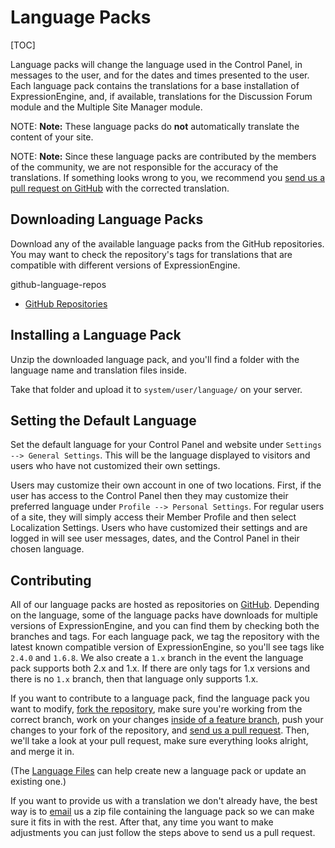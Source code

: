 <!--
    This source file is part of the open source project
    ExpressionEngine User Guide (https://github.com/ExpressionEngine/ExpressionEngine-User-Guide)

    @link      https://expressionengine.com/
    @copyright Copyright (c) 2003-2020, Packet Tide, LLC (https://packettide.com)
    @license   https://expressionengine.com/license Licensed under Apache License, Version 2.0
-->

# Language Packs

[TOC]

Language packs will change the language used in the Control Panel, in messages to the user, and for the dates and times presented to the user. Each language pack contains the translations for a base installation of ExpressionEngine, and, if available, translations for the Discussion Forum module and the Multiple Site Manager module.

NOTE: **Note:** These language packs do **not** automatically translate the content of your site.

NOTE: **Note:** Since these language packs are contributed by the members of the community, we are not responsible for the accuracy of the translations. If something looks wrong to you, we recommend you [send us a pull request on GitHub](#contributing) with the corrected translation.

## Downloading Language Packs

Download any of the available language packs from the GitHub repositories. You may want to check the repository's tags for translations that are compatible with different versions of ExpressionEngine.

github-language-repos

- [GitHub Repositories](https://github.com/EllisLab)

## Installing a Language Pack

Unzip the downloaded language pack, and you'll find a folder with the language name and translation files inside.

Take that folder and upload it to `system/user/language/` on your server.

## Setting the Default Language

Set the default language for your Control Panel and website under `Settings --> General Settings`. This will be the language displayed to visitors and users who have not customized their own settings.

Users may customize their own account in one of two locations. First, if the user has access to the Control Panel then they may customize their preferred language under `Profile --> Personal Settings`. For regular users of a site, they will simply access their Member Profile and then select Localization Settings. Users who have customized their settings and are logged in will see user messages, dates, and the Control Panel in their chosen language.

## Contributing

All of our language packs are hosted as repositories on [GitHub](https://github.com/EllisLab). Depending on the language, some of the language packs have downloads for multiple versions of ExpressionEngine, and you can find them by checking both the branches and tags. For each language pack, we tag the repository with the latest known compatible version of ExpressionEngine, so you'll see tags like `2.4.0` and `1.6.8`. We also create a `1.x` branch in the event the language pack supports both 2.x and 1.x. If there are only tags for 1.x versions and there is no `1.x` branch, then that language only supports 1.x.

If you want to contribute to a language pack, find the language pack you want to modify, [fork the repository](https://help.github.com/articles/fork-a-repo), make sure you're working from the correct branch, work on your changes [inside of a feature branch](https://help.github.com/articles/fork-a-repo), push your changes to your fork of the repository, and [send us a pull request](https://help.github.com/articles/using-pull-requests). Then, we'll take a look at your pull request, make sure everything looks alright, and merge it in.

(The [Language Files](control-panel/utilities.md#language-files) can help create new a language pack or update an existing one.)

If you want to provide us with a translation we don't already have, the best way is to [email](mailto:team@ellislab.com) us a zip file containing the language pack so we can make sure it fits in with the rest. After that, any time you want to make adjustments you can just follow the steps above to send us a pull request.
